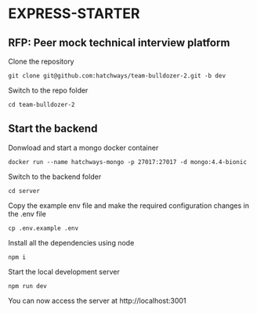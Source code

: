 # EXPRESS-STARTER
## RFP: Peer mock technical interview platform
Clone the repository

    git clone git@github.com:hatchways/team-bulldozer-2.git -b dev

Switch to the repo folder

    cd team-bulldozer-2

## Start the backend    

Donwload and start a mongo docker container

    docker run --name hatchways-mongo -p 27017:27017 -d mongo:4.4-bionic

Switch to the backend folder

    cd server

Copy the example env file and make the required configuration changes in the .env file

    cp .env.example .env    

Install all the dependencies using node

    npm i

Start the local development server

    npm run dev
You can now access the server at http://localhost:3001   